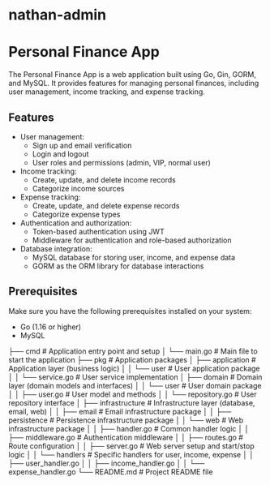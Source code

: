 # nathan-admin

# Personal Finance App

The Personal Finance App is a web application built using Go, Gin, GORM, and MySQL. It provides features for managing personal finances, including user management, income tracking, and expense tracking.


## Features

- User management:
  - Sign up and email verification
  - Login and logout
  - User roles and permissions (admin, VIP, normal user)
- Income tracking:
  - Create, update, and delete income records
  - Categorize income sources
- Expense tracking:
  - Create, update, and delete expense records
  - Categorize expense types
- Authentication and authorization:
  - Token-based authentication using JWT
  - Middleware for authentication and role-based authorization
- Database integration:
  - MySQL database for storing user, income, and expense data
  - GORM as the ORM library for database interactions

## Prerequisites

Make sure you have the following prerequisites installed on your system:

- Go (1.16 or higher)
- MySQL




├── cmd                     # Application entry point and setup
│   └── main.go             # Main file to start the application
├── pkg                     # Application packages
│   ├── application         # Application layer (business logic)
│   │   └── user            # User application package
│   │       └── service.go  # User service implementation
│   ├── domain              # Domain layer (domain models and interfaces)
│   │   └── user            # User domain package
│   │       ├── user.go     # User model and methods
│   │       └── repository.go # User repository interface
│   ├── infrastructure      # Infrastructure layer (database, email, web)
│   │   ├── email           # Email infrastructure package
│   │   ├── persistence     # Persistence infrastructure package
│   │   └── web             # Web infrastructure package
│   │       ├── handler.go  # Common handler logic
│   │       ├── middleware.go # Authentication middleware
│   │       ├── routes.go   # Route configuration
│   │       ├── server.go   # Web server setup and start/stop logic
│   │       └── handlers     # Specific handlers for user, income, expense
│   │           ├── user_handler.go
│   │           ├── income_handler.go
│   │           └── expense_handler.go
└── README.md               # Project README file
